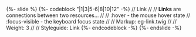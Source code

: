 {%- slide %}
  {%- codeblock "|1|3|5-6|8|10|12" -%}
// Link
//
// **Links** are connections between two resources...
//
// :hover - the mouse hover state
// :focus-visible - the keyboard focus state
//
// Markup: eg-link.twig
//
// Weight: 3
//
// Styleguide: Link
  {%- endcodeblock -%}
{%- endslide -%}
